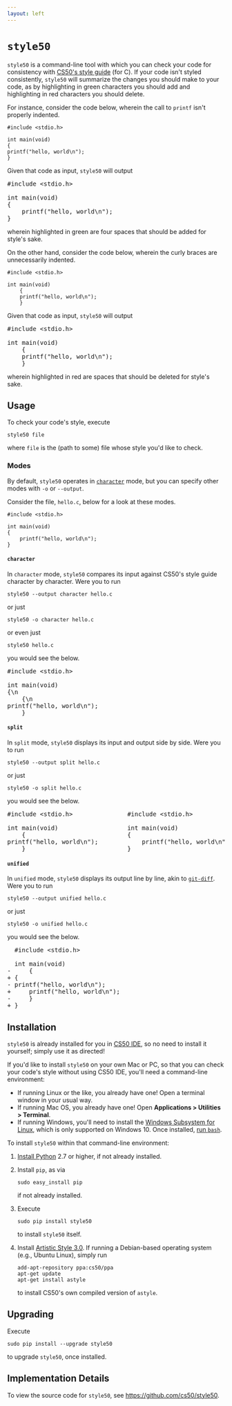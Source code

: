 ```yaml
---
layout: left
---
```


# `style50`

`style50` is a command-line tool with which you can check your code for consistency with [CS50's style guide](style) (for C). If your code isn't styled consistently, `style50` will summarize the changes you should make to your code, as by highlighting in <span class="bg-green p-1 text-white">green</span> characters you should add and highlighting in <span class="bg-red p-1 text-white">red</span> characters you should delete.

For instance, consider the code below, wherein the call to `printf` isn't properly indented.

```
#include <stdio.h>

int main(void)
{
printf("hello, world\n");
}
```

Given that code as input, `style50` will output

<pre>#include &lt;stdio.h&gt;

int main(void)
{
<span class="bg-green p-0">    </span>printf("hello, world\n");
}</pre>

wherein highlighted in green are four spaces that should be added for style's sake.

On the other hand, consider the code below, wherein the curly braces are unnecessarily indented.

```
#include <stdio.h>

int main(void)
    {
    printf("hello, world\n");
    }
```

Given that code as input, `style50` will output

<pre>#include &lt;stdio.h&gt;

int main(void)
<span class="bg-red p-0">    </span>{
    printf("hello, world\n");
<span class="bg-red p-0">    </span>}</pre>

wherein highlighted in red are spaces that should be deleted for style's sake.


## Usage

To check your code's style, execute

```
style50 file
```

where `file` is the (path to some) file whose style you'd like to check.

### Modes

By default, `style50` operates in [`character`](#character) mode, but you can specify other modes with `-o` or `--output`.

Consider the file, `hello.c`, below for a look at these modes.

```
#include <stdio.h>

int main(void)
{
    printf("hello, world\n");
}
```

#### `character`

In `character` mode, `style50` compares its input against CS50's style guide character by character. Were you to run

```
style50 --output character hello.c
```

or just

```
style50 -o character hello.c
```

or even just 

```
style50 hello.c
```

you would see the below.

<pre>#include &lt;stdio.h&gt;

int main(void)
<span class="bg-green p-0">{\n</span>
    <span class="bg-red p-0">{\n</span>
printf("hello, world\n");
<span class="bg-red p-0">    }</span></pre>

#### `split`

In `split` mode, `style50` displays its input and output side by side. Were you to run

```
style50 --output split hello.c
```

or just

```
style50 -o split hello.c
```

you would see the below.

<pre>#include &lt;stdio.h&gt;               #include &lt;stdio.h&gt;

int main(void)                   int main(void)
    <span class="text-red p-0">{</span>                            <span class="text-green p-0">{</span>
printf("hello, world\n");        <span class="bg-green p-0">    </span>printf("hello, world\n");
    <span class="text-red p-0">}</span>                            <span class="text-green p-0">}</span></pre>

#### `unified`

In `unified` mode, `style50` displays its output line by line, akin to [`git-diff`](https://git-scm.com/docs/git-diff). Were you to run

```
style50 --output unified hello.c
```

or just

```
style50 -o unified hello.c
```

you would see the below.

<pre>  #include &lt;stdio.h&gt;
  
  int main(void)
<span class="text-red p-0">-     {</span>
<span class="text-green p-0">+ {</span>
<span class="text-red p-0">- printf("hello, world\n");</span>
<span class="text-green p-0">+     printf("hello, world\n");</span>
<span class="text-red p-0">-     }</span>
<span class="text-green p-0">+ }</span></pre>

## Installation

`style50` is already installed for you in [CS50 IDE](https://cs50.io/), so no need to install it yourself; simply use it as directed!

If you'd like to install `style50` on your own Mac or PC, so that you can check your code's style without using CS50 IDE, you'll need a command-line environment:

- If running Linux or the like, you already have one! Open a terminal window in your usual way.
- If running Mac OS, you already have one! Open **Applications > Utilities > Terminal**.
- If running Windows, you'll need to install the [Windows Subsystem for Linux](https://msdn.microsoft.com/commandline/wsl/about), which is only supported on Windows 10. Once installed, [run `bash`](https://blogs.windows.com/buildingapps/2016/03/30/run-bash-on-ubuntu-on-windows/).

To install `style50` within that command-line environment:

1. [Install Python](https://www.python.org/downloads/) 2.7 or higher, if not already installed.

1. Install `pip`, as via 

   ```
   sudo easy_install pip
   ```

   if not already installed.

1. Execute 

   ```
   sudo pip install style50
   ```
   to install `style50` itself.

1. Install [Artistic Style 3.0](http://astyle.sourceforge.net/). If running a Debian-based operating system (e.g., Ubuntu Linux), simply run

   ```
   add-apt-repository ppa:cs50/ppa
   apt-get update
   apt-get install astyle
   ```

   to install CS50's own compiled version of `astyle`.

## Upgrading

Execute

```
sudo pip install --upgrade style50
```

to upgrade `style50`, once installed.

## Implementation Details

To view the source code for `style50`, see <https://github.com/cs50/style50>.
